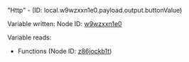 "Http" - (ID: local.w9wzxxn1e0.payload.output.buttonValue)

Variable written:
Node ID: [w9wzxxn1e0](../nodes/w9wzxxn1e0.md)

Variable reads:
* Functions (Node ID: [z86jockb1t](../nodes/z86jockb1t.md))

